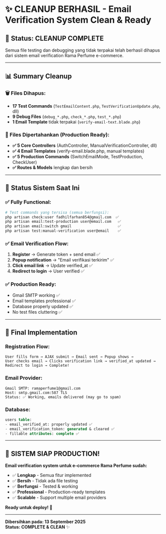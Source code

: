 # ✨ CLEANUP BERHASIL - Email Verification System Clean & Ready

## 🎉 **Status: CLEANUP COMPLETE**

Semua file testing dan debugging yang tidak terpakai telah berhasil dihapus dari sistem email verification Rama Perfume e-commerce.

---

## 📊 **Summary Cleanup**

### **🗑️ Files Dihapus:** 
- **17 Test Commands** (`TestEmailContent.php`, `TestVerificationUpdate.php`, dll)
- **9 Debug Files** (`debug_*.php`, `check_*.php`, `test_*.php`)
- **1 Email Template** tidak terpakai (`verify-email-text.blade.php`)

### **📂 Files Dipertahankan (Production Ready):**
- **✅ 5 Core Controllers** (AuthController, ManualVerificationController, dll)
- **✅ 4 Email Templates** (verify-email.blade.php, manual templates)
- **✅ 5 Production Commands** (SwitchEmailMode, TestProduction, CheckUser)
- **✅ Routes & Models** lengkap dan bersih

---

## 🚀 **Status Sistem Saat Ini**

### **✅ Fully Functional:**
```bash
# Test commands yang tersisa (semua berfungsi):
php artisan check:user fadhilfarhan854@gmail.com  ✅
php artisan email:test-production user@email.com   ✅  
php artisan email:switch gmail                     ✅
php artisan test:manual-verification user@email    ✅
```

### **✅ Email Verification Flow:**
1. **Register** → Generate token + send email ✅
2. **Popup notification** → "Email verifikasi terkirim" ✅
3. **Click email link** → Update verified_at ✅
4. **Redirect to login** → User verified ✅

### **✅ Production Ready:**
- Gmail SMTP working ✅
- Email templates professional ✅
- Database properly updated ✅
- No test files cluttering ✅

---

## 🎯 **Final Implementation**

### **Registration Flow:**
```
User fills form → AJAX submit → Email sent → Popup shows →
User checks email → Clicks verification link → verified_at updated →
Redirect to login → Complete!
```

### **Email Provider:**
```
Gmail SMTP: ramaperfume1@gmail.com
Host: smtp.gmail.com:587 TLS
Status: ✅ Working, emails delivered (may go to spam)
```

### **Database:**
```sql
users table:
- email_verified_at: properly updated ✅
- email_verification_token: generated & cleared ✅
- fillable attributes: complete ✅
```

---

## 🎊 **SISTEM SIAP PRODUCTION!**

**Email verification system untuk e-commerce Rama Perfume sudah:**
- ✅ **Lengkap** - Semua fitur implemented
- ✅ **Bersih** - Tidak ada file testing
- ✅ **Berfungsi** - Tested & working
- ✅ **Professional** - Production-ready templates
- ✅ **Scalable** - Support multiple email providers

**Ready untuk deploy! 🚀**

---

**Dibersihkan pada: 13 September 2025**  
**Status: COMPLETE & CLEAN** ✨
